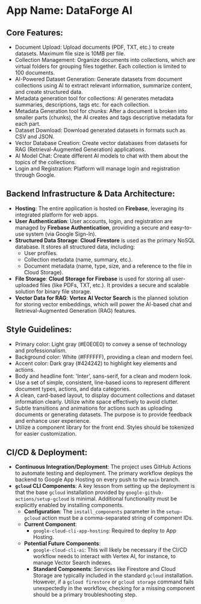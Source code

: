 
# **App Name**: DataForge AI

## Core Features:

- Document Upload: Upload documents (PDF, TXT, etc.) to create datasets. Maximum file size is 10MB per file.
- Collection Management: Organize documents into collections, which are virtual folders for grouping files together. Each collection is limited to 100 documents.
- AI-Powered Dataset Generation: Generate datasets from document collections using AI to extract relevant information, summarize content, and create structured data.
- Metadata generation tool for collections: AI generates metadata summaries, descriptions, tags etc. for each collection.
- Metadata Generation tool for chunks: After a document is broken into smaller parts (chunks), the AI creates and tags descriptive metadata for each part.
- Dataset Download: Download generated datasets in formats such as CSV and JSON.
- Vector Database Creation: Create vector databases from datasets for RAG (Retrieval-Augmented Generation) applications.
- AI Model Chat: Create different AI models to chat with them about the topics of the collections.
- Login and Registration: Platform will manage login and registration through Google.

## Backend Infrastructure & Data Architecture:

- **Hosting**: The entire application is hosted on **Firebase**, leveraging its integrated platform for web apps.
- **User Authentication**: User accounts, login, and registration are managed by **Firebase Authentication**, providing a secure and easy-to-use system (via Google Sign-In).
- **Structured Data Storage**: **Cloud Firestore** is used as the primary NoSQL database. It stores all structured data, including:
    - User profiles.
    - Collection metadata (name, summary, etc.).
    - Document metadata (name, type, size, and a reference to the file in Cloud Storage).
- **File Storage**: **Cloud Storage for Firebase** is used for storing all user-uploaded files (like PDFs, TXT, etc.). It provides a secure and scalable solution for binary file storage.
- **Vector Data for RAG**: **Vertex AI Vector Search** is the planned solution for storing vector embeddings, which will power the AI-based chat and Retrieval-Augmented Generation (RAG) features.

## Style Guidelines:

- Primary color: Light gray (#E0E0E0) to convey a sense of technology and professionalism.
- Background color: White (#FFFFFF), providing a clean and modern feel.
- Accent color: Dark gray (#424242) to highlight key elements and actions.
- Body and headline font: 'Inter', sans-serif, for a clean and modern look.
- Use a set of simple, consistent, line-based icons to represent different document types, actions, and data categories.
- A clean, card-based layout, to display document collections and dataset information clearly. Utilize white space effectively to avoid clutter.
- Subtle transitions and animations for actions such as uploading documents or generating datasets. The purpose is to provide feedback and enhance user experience.
- Utilize a component library for the front end. Styles should be tokenized for easier customization.

## CI/CD & Deployment:

- **Continuous Integration/Deployment**: The project uses GitHub Actions to automate testing and deployment. The primary workflow deploys the backend to Google App Hosting on every push to the `main` branch.
- **`gcloud` CLI Components**: A key lesson from setting up the deployment is that the base `gcloud` installation provided by `google-github-actions/setup-gcloud` is minimal. Additional functionality must be explicitly enabled by installing components.
    - **Configuration**: The `install_components` parameter in the `setup-gcloud` action must be a comma-separated string of component IDs.
    - **Current Component**:
        - `google-cloud-cli-app-hosting`: Required to deploy to App Hosting.
    - **Potential Future Components**:
        - `google-cloud-cli-ai`: This will likely be necessary if the CI/CD workflow needs to interact with Vertex AI, for instance, to manage Vector Search indexes.
        - **Standard Components**: Services like Firestore and Cloud Storage are typically included in the standard `gcloud` installation. However, if a `gcloud firestore` or `gcloud storage` command fails unexpectedly in the workflow, checking for a missing component should be a primary troubleshooting step.
